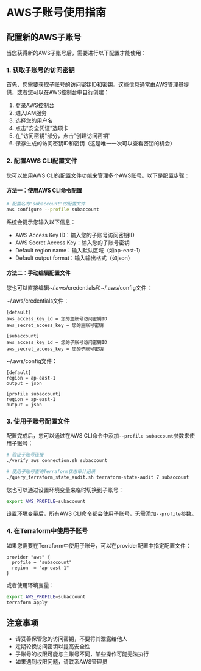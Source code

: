 # AWS子账号使用指南

## 配置新的AWS子账号

当您获得新的AWS子账号后，需要进行以下配置才能使用：

### 1. 获取子账号的访问密钥

首先，您需要获取子账号的访问密钥ID和密钥。这些信息通常由AWS管理员提供，或者您可以在AWS控制台中自行创建：

1. 登录AWS控制台
2. 进入IAM服务
3. 选择您的用户名
4. 点击"安全凭证"选项卡
5. 在"访问密钥"部分，点击"创建访问密钥"
6. 保存生成的访问密钥ID和密钥（这是唯一一次可以查看密钥的机会）

### 2. 配置AWS CLI配置文件

您可以使用AWS CLI的配置文件功能来管理多个AWS账号。以下是配置步骤：

#### 方法一：使用AWS CLI命令配置

```bash
# 配置名为"subaccount"的配置文件
aws configure --profile subaccount
```

系统会提示您输入以下信息：
- AWS Access Key ID：输入您的子账号访问密钥ID
- AWS Secret Access Key：输入您的子账号密钥
- Default region name：输入默认区域（如ap-east-1）
- Default output format：输入输出格式（如json）

#### 方法二：手动编辑配置文件

您也可以直接编辑~/.aws/credentials和~/.aws/config文件：

~/.aws/credentials文件：
```
[default]
aws_access_key_id = 您的主账号访问密钥ID
aws_secret_access_key = 您的主账号密钥

[subaccount]
aws_access_key_id = 您的子账号访问密钥ID
aws_secret_access_key = 您的子账号密钥
```

~/.aws/config文件：
```
[default]
region = ap-east-1
output = json

[profile subaccount]
region = ap-east-1
output = json
```

### 3. 使用子账号配置文件

配置完成后，您可以通过在AWS CLI命令中添加`--profile subaccount`参数来使用子账号：

```bash
# 验证子账号连接
./verify_aws_connection.sh subaccount

# 使用子账号查询Terraform状态审计记录
./query_terraform_state_audit.sh terraform-state-audit 7 subaccount
```

您也可以通过设置环境变量来临时切换到子账号：

```bash
export AWS_PROFILE=subaccount
```

设置环境变量后，所有AWS CLI命令都会使用子账号，无需添加`--profile`参数。

### 4. 在Terraform中使用子账号

如果您需要在Terraform中使用子账号，可以在provider配置中指定配置文件：

```hcl
provider "aws" {
  profile = "subaccount"
  region  = "ap-east-1"
}
```

或者使用环境变量：

```bash
export AWS_PROFILE=subaccount
terraform apply
```

## 注意事项

- 请妥善保管您的访问密钥，不要将其泄露给他人
- 定期轮换访问密钥以提高安全性
- 子账号的权限可能与主账号不同，某些操作可能无法执行
- 如果遇到权限问题，请联系AWS管理员